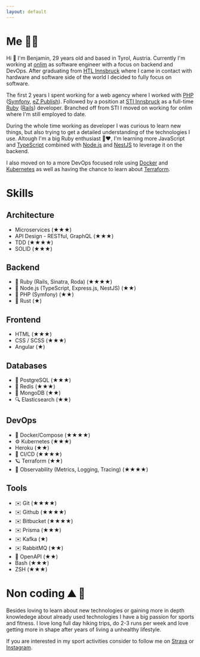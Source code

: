 ```yaml
---
layout: default
---
```

# Me 👨‍💻

Hi 👋 I'm Benjamin, 29 years old and based in Tyrol, Austria. Currently I'm working at [onlim](https://onlim.com/) as software engineer with a focus on backend and DevOps.
After graduating from [HTL Innsbruck](https://htlinn.ac.at/) where I came in contact with hardware and software side of the world I decided to fully focus on software.

The first 2 years I spent working for a web agency where I worked with [PHP](https://www.php.net/) ([Symfony](https://symfony.com/), [eZ Publish](https://github.com/ezsystems/ezpublish-community)).
Followed by a position at [STI Innsbruck](https://www.sti-innsbruck.at/) as a full-time [Ruby](https://www.ruby-lang.org/en/) ([Rails](https://rubyonrails.org/)) developer. Branched off from STI I moved on working for onlim where I'm still employed to date.

During the whole time working as developer I was curious to learn new things, but also trying to get a detailed understanding of the technologies I use. Altough I'm a big Ruby enthusiast 💎❤️, I'm learning more JavaScript and [TypeScript](https://www.typescriptlang.org/) combined with [Node.js](https://nodejs.dev/) and [NestJS](https://nestjs.com) to leverage it on the backend.

I also moved on to a more DevOps focused role using [Docker](https://www.docker.com/) and [Kubernetes](https://kubernetes.io/) as well as having the chance to learn about [Terraform](https://www.terraform.io/).

# Skills

## Architecture

- Microservices (★★★)
- API Design - RESTful, GraphQL (★★★)
- TDD (★★★★) 
- SOLID (★★★)

## Backend

- 💎 Ruby (Rails, Sinatra, Roda) (★★★★)
- 🚀 Node.js (TypeScript, Express.js, NestJS) (★★)
- 🐘 PHP (Symfony) (★★)
- 🦀 Rust (★)

## Frontend

- HTML (★★★)
- CSS / SCSS  (★★★)
- Angular (★)

## Databases

- 🐘 PostgreSQL (★★★) 
- 🔑 Redis (★★★) 
- 📄 MongoDB (★★) 
- 🔍 Elasticsearch (★★) 

## DevOps

- 🕋 Docker/Compose (★★★★) 
- ⚙️ Kubernetes (★★★) 
- Heroku (★★)
- 🚢 CI/CD (★★★★) 
- 🪐 Terraform (★★) 
- 🔬 Observability (Metrics, Logging, Tracing) (★★★★)

## Tools

- ✉️ Git (★★★★)
- ✉️ Github (★★★★)
- ✉️ Bitbucket (★★★★)
- ✉️ Prisma (★★★) 
- ✉️ Kafka (★)
- ✉️ RabbitMQ (★★)
- 📃 OpenAPI (★★) 
- Bash (★★★) 
- ZSH (★★★) 

# Non coding ⛰️ 🏃

Besides loving to learn about new technologies or gaining more in depth knowledege about already used technologies I have a big passion for sports and fitness.
I love long full day hiking trips, do 2-3 runs per week and love getting more in shape after years of living a unhealthy lifestyle.

If you are interested in my sport activities consider to follow me on [Strava](https://www.strava.com/athletes/70701998) or [Instagram](https://www.instagram.com/bk_cupra/).

